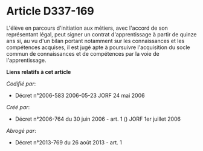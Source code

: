 # Article D337-169

L'élève en parcours d'initiation aux métiers, avec l'accord de son représentant légal, peut signer un contrat d'apprentissage
à partir de quinze ans si, au vu d'un bilan portant notamment sur les connaissances et les compétences acquises, il est jugé
apte à poursuivre l'acquisition du socle commun de connaissances et de compétences par la voie de l'apprentissage.

**Liens relatifs à cet article**

_Codifié par_:

  - Décret n°2006-583 2006-05-23 JORF 24 mai 2006

_Créé par_:

  - Décret n°2006-764 du 30 juin 2006 - art. 1 () JORF 1er juillet 2006

_Abrogé par_:

  - Décret n°2013-769 du 26 août 2013 - art. 1
